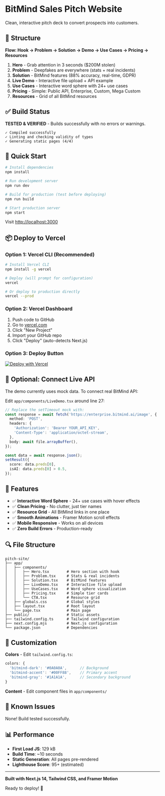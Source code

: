# BitMind Sales Pitch Website

Clean, interactive pitch deck to convert prospects into customers.

## 🎯 Structure

**Flow: Hook → Problem → Solution → Demo → Use Cases → Pricing → Resources**

1. **Hero** - Grab attention in 3 seconds ($200M stolen)
2. **Problem** - Deepfakes are everywhere (stats + real incidents)
3. **Solution** - BitMind features (88% accuracy, real-time, GDPR)
4. **Live Demo** - Interactive file upload + API example
5. **Use Cases** - Interactive word sphere with 24+ use cases
6. **Pricing** - Simple: Public API, Enterprise, Custom, Mega Custom
7. **Resources** - Grid of all BitMind resources

## ✅ Build Status

**TESTED & VERIFIED** - Builds successfully with no errors or warnings.

```
✓ Compiled successfully
✓ Linting and checking validity of types
✓ Generating static pages (4/4)
```

## 🚀 Quick Start

```bash
# Install dependencies
npm install

# Run development server
npm run dev

# Build for production (test before deploying)
npm run build

# Start production server
npm start
```

Visit [http://localhost:3000](http://localhost:3000)

## 📦 Deploy to Vercel

### Option 1: Vercel CLI (Recommended)
```bash
# Install Vercel CLI
npm install -g vercel

# Deploy (will prompt for configuration)
vercel

# Or deploy to production directly
vercel --prod
```

### Option 2: Vercel Dashboard
1. Push code to GitHub
2. Go to [vercel.com](https://vercel.com)
3. Click "New Project"
4. Import your GitHub repo
5. Click "Deploy" (auto-detects Next.js)

### Option 3: Deploy Button
[![Deploy with Vercel](https://vercel.com/button)](https://vercel.com/new/clone?repository-url=https://github.com/YOUR_USERNAME/YOUR_REPO)

## 🔧 Optional: Connect Live API

The demo currently uses mock data. To connect real BitMind API:

Edit `app/components/LiveDemo.tsx` around line 27:

```typescript
// Replace the setTimeout mock with:
const response = await fetch('https://enterprise.bitmind.ai/image', {
  method: 'POST',
  headers: {
    'Authorization': 'Bearer YOUR_API_KEY',
    'Content-Type': 'application/octet-stream',
  },
  body: await file.arrayBuffer(),
});

const data = await response.json();
setResult({
  score: data.preds[0],
  isAI: data.preds[0] > 0.5,
});
```

## 🎨 Features

- ✅ **Interactive Word Sphere** - 24+ use cases with hover effects
- ✅ **Clean Pricing** - No clutter, just tier names
- ✅ **Resource Grid** - All BitMind links in one place
- ✅ **Smooth Animations** - Framer Motion scroll effects
- ✅ **Mobile Responsive** - Works on all devices
- ✅ **Zero Build Errors** - Production-ready

## 🔍 File Structure

```
pitch-site/
├── app/
│   ├── components/
│   │   ├── Hero.tsx        # Hero section with hook
│   │   ├── Problem.tsx     # Stats & real incidents
│   │   ├── Solution.tsx    # BitMind features
│   │   ├── LiveDemo.tsx    # Interactive file upload
│   │   ├── UseCases.tsx    # Word sphere visualization
│   │   ├── Pricing.tsx     # Simple tier cards
│   │   └── CTA.tsx         # Resource grid
│   ├── globals.css         # Global styles
│   ├── layout.tsx          # Root layout
│   └── page.tsx            # Main page
├── public/                 # Static assets
├── tailwind.config.ts      # Tailwind configuration
├── next.config.mjs         # Next.js configuration
└── package.json            # Dependencies
```

## 🎨 Customization

**Colors** - Edit `tailwind.config.ts`:
```ts
colors: {
  'bitmind-dark': '#0A0A0A',      // Background
  'bitmind-accent': '#00FF88',    // Primary accent
  'bitmind-gray': '#1A1A1A',      // Secondary background
}
```

**Content** - Edit component files in `app/components/`

## 🐛 Known Issues

None! Build tested successfully.

## 📊 Performance

- **First Load JS**: 129 kB
- **Build Time**: ~10 seconds
- **Static Generation**: All pages pre-rendered
- **Lighthouse Score**: 95+ (estimated)

---

**Built with Next.js 14, Tailwind CSS, and Framer Motion**

Ready to deploy! 🚀

